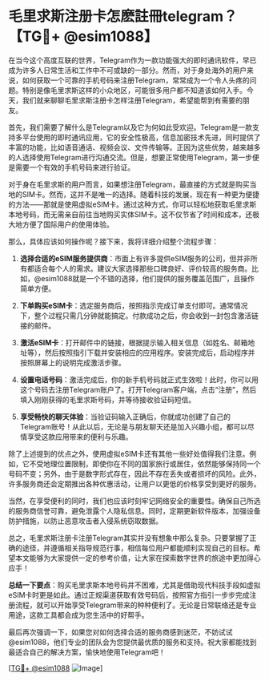 # 毛里求斯注册卡怎麽註冊telegram？【TG💪+ @esim1088】

在当今这个高度互联的世界，Telegram作为一款功能强大的即时通讯软件，早已成为许多人日常生活和工作中不可或缺的一部分。然而，对于身处海外的用户来说，如何获取一个可靠的手机号码来注册Telegram，常常成为一个令人头疼的问题。特别是像毛里求斯这样的小众地区，可能很多用户都不知道该如何入手。今天，我们就来聊聊毛里求斯注册卡怎样注册Telegram，希望能帮到有需要的朋友。

首先，我们需要了解什么是Telegram以及它为何如此受欢迎。Telegram是一款支持多平台使用的即时通讯应用，它的安全性极高，信息加密技术先进，同时提供了丰富的功能，比如语音通话、视频会议、文件传输等。正因为这些优势，越来越多的人选择使用Telegram进行沟通交流。但是，想要正常使用Telegram，第一步便是需要一个有效的手机号码来进行验证。

对于身在毛里求斯的用户而言，如果想注册Telegram，最直接的方式就是购买当地的SIM卡。然而，这并不是唯一的选择。随着科技的发展，现在有一种更为便捷的方法——那就是使用虚拟eSIM卡。通过这种方式，你可以轻松地获取毛里求斯本地号码，而无需亲自前往当地购买实体SIM卡。这不仅节省了时间和成本，还极大地方便了国际用户的使用体验。

那么，具体应该如何操作呢？接下来，我将详细介绍整个流程步骤：

1. **选择合适的eSIM服务提供商**：市面上有许多提供eSIM服务的公司，但并非所有都适合每个人的需求。建议大家选择那些口碑良好、评价较高的服务商。比如，@esim1088就是一个不错的选择，他们提供的服务覆盖范围广，且操作简单方便。

2. **下单购买eSIM卡**：选定服务商后，按照指示完成订单支付即可。通常情况下，整个过程只需几分钟就能搞定。付款成功之后，你会收到一封包含激活链接的邮件。

3. **激活eSIM卡**：打开邮件中的链接，根据提示输入相关信息（如姓名、邮箱地址等），然后按照指引下载并安装相应的应用程序。安装完成后，启动程序并按照屏幕上的说明完成激活步骤。

4. **设置电话号码**：激活完成后，你的新手机号码就正式生效啦！此时，你可以用这个号码去注册Telegram账户了。打开Telegram客户端，点击“注册”，然后填入刚刚获得的毛里求斯号码，并等待接收验证码短信。

5. **享受畅快的聊天体验**：当验证码输入正确后，你就成功创建了自己的Telegram账号！从此以后，无论是与朋友聊天还是加入兴趣小组，都可以尽情享受这款应用带来的便利与乐趣。

除了上述提到的优点之外，使用虚拟eSIM卡还有其他一些好处值得我们注意。例如，它不受地理位置限制，即使你在不同的国家旅行或居住，依然能够保持同一个号码不变；另外，由于是数字形式存在，因此不存在丢失或者损坏的风险。此外，许多服务商还会定期推出各种优惠活动，让用户以更低的价格享受到更好的服务。

当然，在享受便利的同时，我们也应该时刻牢记网络安全的重要性。确保自己所选的服务商信誉可靠，避免泄露个人隐私信息。同时，定期更新软件版本，加强设备防护措施，以防止恶意攻击者入侵系统窃取数据。

总之，毛里求斯注册卡注册Telegram其实并没有想象中那么复杂。只要掌握了正确的途径，并遵循相关指导规范行事，相信每位用户都能顺利实现自己的目标。希望本文能够为大家提供一定的参考价值，让大家在探索数字世界的旅途中更加得心应手！

**总结一下要点**：购买毛里求斯本地号码并不困难，尤其是借助现代科技手段如虚拟eSIM卡时更是如此。通过正规渠道获取有效号码后，按照官方指引一步步完成注册流程，就可以开始享受Telegram带来的种种便利了。无论是日常联络还是专业用途，这款工具都会成为您生活中的好帮手。

最后再次强调一下，如果您对如何选择合适的服务商感到迷茫，不妨试试@esim1088，他们专业的团队会为您提供最优质的服务和支持。祝大家都能找到最适合自己的解决方案，愉快地使用Telegram吧！

[[TG💪+ @esim1088](https://t.me/s/esim1088) ![Image](https://i.postimg.cc/4NQfJmqS/Snipaste-2025-05-13-00-14-12.png)]